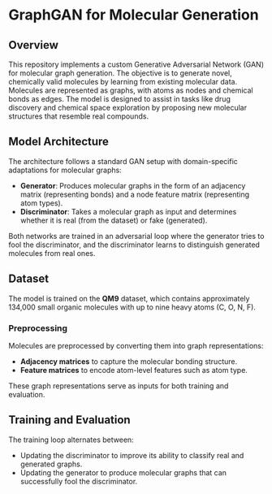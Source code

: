 # GraphGAN for Molecular Generation

## Overview

This repository implements a custom Generative Adversarial Network (GAN) for molecular graph generation. The objective is to generate novel, chemically valid molecules by learning from existing molecular data. Molecules are represented as graphs, with atoms as nodes and chemical bonds as edges. The model is designed to assist in tasks like drug discovery and chemical space exploration by proposing new molecular structures that resemble real compounds.

## Model Architecture

The architecture follows a standard GAN setup with domain-specific adaptations for molecular graphs:

- **Generator**: Produces molecular graphs in the form of an adjacency matrix (representing bonds) and a node feature matrix (representing atom types).
- **Discriminator**: Takes a molecular graph as input and determines whether it is real (from the dataset) or fake (generated).

Both networks are trained in an adversarial loop where the generator tries to fool the discriminator, and the discriminator learns to distinguish generated molecules from real ones.

## Dataset

The model is trained on the **QM9** dataset, which contains approximately 134,000 small organic molecules with up to nine heavy atoms (C, O, N, F).

### Preprocessing

Molecules are preprocessed by converting them into graph representations:
- **Adjacency matrices** to capture the molecular bonding structure.
- **Feature matrices** to encode atom-level features such as atom type.

These graph representations serve as inputs for both training and evaluation.

## Training and Evaluation

The training loop alternates between:
- Updating the discriminator to improve its ability to classify real and generated graphs.
- Updating the generator to produce molecular graphs that can successfully fool the discriminator.

